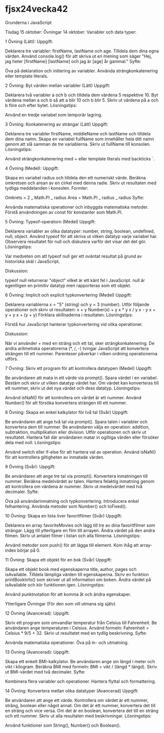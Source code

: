 # fjsx24vecka42
Grunderna i JavaScript

Tisdag 15 oktober:
Övningar 14 oktober: Variabler och data typer:

1 Övning (Lätt):
Uppgift:

Deklarera tre variabler: firstName, lastName och age.
Tilldela dem dina egna värden.
Använd console.log() för att skriva ut en mening som säger "Hej, jag heter [firstName] [lastName] och jag är [age] år gammal."
Syfte:

Öva på deklaration och initiering av variabler.
Använda strängkonkatenering eller template literals.

2 Övning: Byt värden mellan variabler (Lätt)
Uppgift:

Deklarera två variabler a och b och tilldela dem värdena 5 respektive 10.
Byt värdena mellan a och b så att a blir 10 och b blir 5.
Skriv ut värdena på a och b före och efter bytet.
Lösningstips:

Använd en tredje variabel som temporär lagring.

3 Övning: Konkatenering av strängar (Lätt)
Uppgift:

Deklarera tre variabler firstName, middleName och lastName och tilldela dem dina namn.
Skapa en variabel fullName som innehåller hela ditt namn genom att slå samman de tre variablerna.
Skriv ut fullName till konsolen.
Lösningstips:

Använd strängkonkatenering med + eller template literals med backticks `.

4 Övning (Medel):
Uppgift:

Skapa en variabel radius och tilldela den ett numeriskt värde.
Beräkna omkretsen och arean av en cirkel med denna radie.
Skriv ut resultaten med tydliga meddelanden i konsolen.
Formler:

Omkrets = 2 _ Math.PI _ radius
Area = Math.PI _ radius _ radius
Syfte:

Använda matematiska operationer och inbyggda matematiska metoder.
Förstå användningen av const för konstanter som Math.PI.

5 Övning: Typeof-operatorn (Medel)
Uppgift:

Deklarera variabler av olika datatyper: number, string, boolean, undefined, null, object.
Använd typeof för att skriva ut vilken datatyp varje variabel har.
Observera resultatet för null och diskutera varför det visar det det gör.
Lösningstips:

Var medveten om att typeof null ger ett oväntat resultat på grund av historiska skäl i JavaScript.

Diskussion:

typeof null returnerar "object" vilket är ett känt fel i JavaScript. null är egentligen en primitiv datatyp men rapporteras som ett objekt.

6 Övning: Implicit och explicit typkonvertering (Medel)
Uppgift:

Deklarera variablerna x = "5" (string) och y = 3 (number).
Utför följande operationer och skriv ut resultaten:
x + y
Number(x) + y
x \* y
x / y
x - y
x + y + y
x + (y + y)
Förklara skillnaderna i resultaten.
Lösningstips:

Förstå hur JavaScript hanterar typkonvertering vid olika operationer.

Diskussion:

När vi använder + med en sträng och ett tal, sker strängkonkatenering.
De andra aritmetiska operatorerna (\*, /, -) tvingar JavaScript att konvertera strängen till ett nummer.
Parenteser påverkar i vilken ordning operationerna utförs.

7 Övning: Skriv ett program för att kontrollera datatypen (Medel)
Uppgift:

Be användaren att mata in ett värde via prompt().
Spara värdet i en variabel.
Bestäm och skriv ut vilken datatyp värdet har.
Om värdet kan konverteras till ett nummer, skriv ut det nya värdet och dess datatyp.
Lösningstips:

Använd isNaN() för att kontrollera om värdet är ett nummer.
Använd Number() för att försöka konvertera strängen till ett nummer.

8 Övning: Skapa en enkel kalkylator för två tal (Svår)
Uppgift:

Be användaren att ange två tal via prompt().
Spara talen i variabler och konvertera dem till nummer.
Be användaren välja en operation: addition, subtraktion, multiplikation eller division.
Utför operationen och skriv ut resultatet.
Hantera fall där användaren matar in ogiltiga värden eller försöker dela med noll.
Lösningstips:

Använd switch eller if-else för att hantera val av operation.
Använd isNaN() för att kontrollera giltigheten av inmatade värden.

9 Övning (Svår):
Uppgift:

Be användaren att ange tre tal via prompt().
Konvertera inmatningen till nummer.
Beräkna medelvärdet av talen.
Hantera felaktig inmatning genom att kontrollera om värdena är nummer.
Skriv ut medelvärdet med två decimaler.
Syfte:

Öva på användarinmatning och typkonvertering.
Introducera enkel felhantering.
Använda metoder som Number() och toFixed().

10 Övning: Skapa en lista över favoritfilmer (Svår)
Uppgift:

Deklarera en array favoriteMovies och lägg till tre av dina favoritfilmer som strängar.
Lägg till ytterligare en film till arrayen.
Ändra värdet på den andra filmen.
Skriv ut antalet filmer i listan och alla filmerna.
Lösningstips:

Använd metoder som push() för att lägga till element.
Kom ihåg att array-index börjar på 0.

11 Övning: Skapa ett objekt för en bok (Svår)
Uppgift:

Skapa ett objekt book med egenskaperna title, author, pages och isAvailable.
Tilldela lämpliga värden till egenskaperna.
Skriv en funktion printBookInfo() som skriver ut all information om boken.
Ändra värdet på isAvailable och kör funktionen igen.
Lösningstips:

Använd punktnotation för att komma åt och ändra egenskaper.

Ytterligare Övningar (För den som vill utmana sig själv)

12 Övning (Avancerad):
Uppgift:

Skriv ett program som omvandlar temperatur från Celsius till Fahrenheit.
Be användaren ange temperaturen i Celsius.
Använd formeln: Fahrenheit = Celsius \* 9/5 + 32.
Skriv ut resultatet med en tydlig beskrivning.
Syfte:

Använda matematiska operationer.
Öva på in- och utmatning.

13 Övning (Avancerad):
Uppgift:

Skapa ett enkelt BMI-kalkylator.
Be användaren ange sin längd i meter och vikt i kilogram.
Beräkna BMI med formeln: BMI = vikt / (längd \* längd).
Skriv ut BMI-värdet med två decimaler.
Syfte:

Kombinera flera variabler och operationer.
Hantera flyttal och formattering.

14 Övning: Konvertera mellan olika datatyper (Avancerad)
Uppgift:

Be användaren att ange ett värde.
Kontrollera om värdet är ett nummer, sträng, boolean eller något annat.
Om det är ett nummer, konvertera det till en sträng och vice versa.
Om det är en boolean, konvertera det till en sträng och ett nummer.
Skriv ut alla resultaten med beskrivningar.
Lösningstips:

Använd funktioner som String(), Number() och Boolean().
